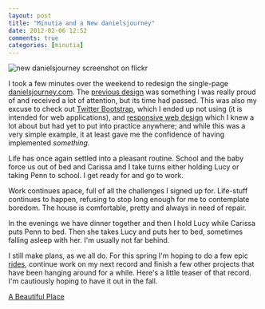 ```yaml
---
layout: post
title: "Minutia and a New danielsjourney"
date: 2012-02-06 12:52
comments: true
categories: [minutia]
---
```


![new danielsjourney screenshot on flickr](http://farm8.staticflickr.com/7155/6831112415_028bd596ba_z.jpg)

I took a few minutes over the weekend to redesign the single-page [danielsjourney.com](http://danielsjourney.com). The [previous design]({{site.baseurl}}/2011/01/22/new-danielsjourney/) was something I was really proud of and received a lot of attention, but its time had passed. This was also my excuse to check out [Twitter Bootstrap](http://twitter.github.com/bootstrap/), which I ended up not using (it is intended for web applications), and [responsive web design](http://www.alistapart.com/articles/responsive-web-design/) which I knew a lot about but had yet to put into practice anywhere; and while this was a very simple example, it at least gave me the confidence of having implemented *something*.

Life has once again settled into a pleasant routine. School and the baby force us out of bed and Carissa and I take turns either holding Lucy or taking Penn to school. I get ready for and go to work. 

Work continues apace, full of all the challenges I signed up for. Life-stuff continues to happen, refusing to stop long enough for me to contemplate boredom. The house is comfortable, pretty and always in need of repair. 

In the evenings we have dinner together and then I hold Lucy while Carissa puts Penn to bed. Then she takes Lucy and puts her to bed, sometimes falling asleep with her. I'm usually not far behind.

I still make plans, as we all do. For this spring I'm hoping to do a few epic [rides]({{site.baseurl}}/2011/10/23/century/), continue work on my next record and finish a few other projects that have been hanging around for a while. Here's a little teaser of that record. I'm cautiously hoping to have it out in the fall.

<span id="audioplayer_1"><a href="http://blog.danielsjourney.com/files/2012/02/A-Beautiful-Place-sample.mp3">A Beautiful Place</a></span>

<script type="text/javascript">  
  window.onload = function() {  
    AudioPlayer.embed("audioplayer_1", {soundFile: "http://blog.danielsjourney.com/files/2012/02/A-Beautiful-Place-sample.mp3",  
        titles: "A Beautiful Place",  
        artists: "Daniel Miller"});
  };
</script>
